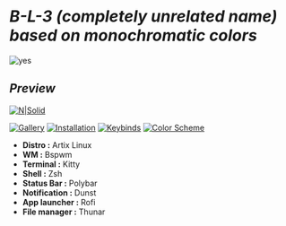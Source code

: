 # _B-L-3 (completely unrelated name) based on monochromatic colors_

![yes](https://i.imgur.com/kULPgiT.png)
## _Preview_

[![N|Solid](https://i.imgur.com/J6vJk9Z.png)](https://nodesource.com/products/nsolid)

[![Gallery](https://img.shields.io/badge/Gallery-000?style=for-the-badge)](https://github.com/bleyom/dotfiles#installation)
[![Installation](https://img.shields.io/badge/Installation-000?style=for-the-badge)](https://github.com/bleyom/dotfiles#installation)
[![Keybinds](https://img.shields.io/badge/Keybinds-000?style=for-the-badge)](https://github.com/bleyom/dotfiles#shortcuts)
[![Color Scheme](https://img.shields.io/badge/ColorScheme-000?style=for-the-badge)](https://github.com/bleyom/dotfiles#scheme)

- **Distro :** Artix Linux
- **WM :** Bspwm
- **Terminal :** Kitty
- **Shell :** Zsh
- **Status Bar :** Polybar
- **Notification :** Dunst
- **App launcher :** Rofi
- **File manager :** Thunar
